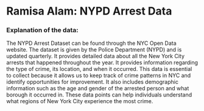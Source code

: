 # Ramisa Alam: NYPD Arrest Data

### Explanation of the data:
The NYPD Arrest Dataset can be found through the NYC Open Data website. The dataset is given by the Police Department (NYPD) and is updated quarterly. It provides detailed data about all the New York City arrests that happened throughout the year. It provides information regarding the type of crime, its location, and when it occurred. This data is essential to collect because it allows us to keep track of crime patterns in NYC and identify opportunities for improvement. It also includes demographic information such as the age and gender of the arrested person and what borough it occurred in. These data points can help individuals understand what regions of New York City experience the most crime. 
